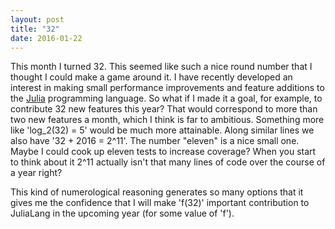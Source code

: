 ```yaml
---
layout: post
title: "32"
date: 2016-01-22
---
```


This month I turned 32. This seemed like such a nice round number that I thought
I could make a game around it. I have recently developed an interest in making
small performance improvements and feature additions to the
[Julia](http://julialang.org/) programming language. So what if I made it a goal,
for example, to contribute 32 new features this year? That would correspond to
more than two new features a month, which I think is far to ambitious. Something
more like 'log_2(32) = 5' would be much more attainable. Along similar lines we
also have '32 + 2016 = 2^11'. The number "eleven" is a nice small one. Maybe
I could cook up eleven tests to increase coverage? When you start to think about
it 2^11 actually isn't that many lines of code over the course of a year right?

This kind of numerological reasoning generates so many options that it gives
me the confidence that I will make 'f(32)' important contribution to JuliaLang
in the upcoming year (for some value of 'f').
